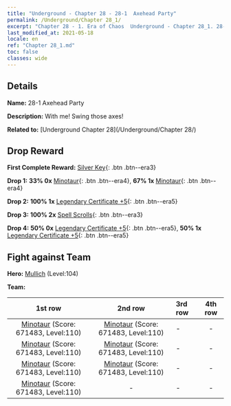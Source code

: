 ```yaml
---
title: "Underground - Chapter 28 - 28-1  Axehead Party"
permalink: /Underground/Chapter 28_1/
excerpt: "Chapter 28 - 1. Era of Chaos  Underground - Chapter 28_1. 28-1  Axehead Party"
last_modified_at: 2021-05-18
locale: en
ref: "Chapter 28_1.md"
toc: false
classes: wide
---
```


## Details

 **Name:** 28-1  Axehead Party

 **Description:**       With me! Swing those axes!

 **Related to:** [Underground Chapter 28](/Underground/Chapter 28/)

## Drop Reward

 **First Complete Reward:** [Silver Key](/Items/con_693/){: .btn .btn--era3}

 **Drop 1:** **33% 0x** [Minotaur](/Items/unt_248/){: .btn .btn--era4}, **67% 1x** [Minotaur](/Items/unt_248/){: .btn .btn--era4}

 **Drop 2:** **100% 1x** [Legendary Certificate +5](/Items/mat_102/){: .btn .btn--era5}

 **Drop 3:** **100% 2x** [Spell Scrolls](/Items/con_694/){: .btn .btn--era3}

 **Drop 4:** **50% 0x** [Legendary Certificate +5](/Items/mat_102/){: .btn .btn--era5}, **50% 1x** [Legendary Certificate +5](/Items/mat_102/){: .btn .btn--era5}


## Fight against Team
 **Hero:** [Mullich](/heroes/Mullich/) (Level:104)

 **Team:**


  | 1st row | 2nd row | 3rd row | 4th row |
  |:----:|:----:|:----|:----:|
  | [Minotaur](/units/Minotaur/) (Score: 671483, Level:110)  | [Minotaur](/units/Minotaur/) (Score: 671483, Level:110)  | - | - |
  | [Minotaur](/units/Minotaur/) (Score: 671483, Level:110)  | [Minotaur](/units/Minotaur/) (Score: 671483, Level:110)  | - | - |
  | [Minotaur](/units/Minotaur/) (Score: 671483, Level:110)  | [Minotaur](/units/Minotaur/) (Score: 671483, Level:110)  | - | - |
  | [Minotaur](/units/Minotaur/) (Score: 671483, Level:110)  | - | - | - |



